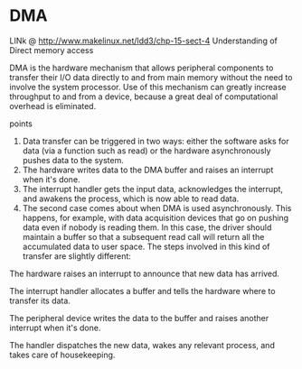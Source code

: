 # DMA
LINk @ http://www.makelinux.net/ldd3/chp-15-sect-4
Understanding of Direct memory access 

DMA is the hardware mechanism that allows peripheral components to transfer their I/O data directly to and from main memory without the need to involve the system processor. Use of this mechanism can greatly increase throughput to and from a device, because a great deal of computational overhead is eliminated.

points
 1. Data transfer can be triggered in two ways: either the software asks for data (via a function such as read) or the hardware asynchronously pushes data to the system.
 2. The hardware writes data to the DMA buffer and raises an interrupt when it's done.
 3. The interrupt handler gets the input data, acknowledges the interrupt, and awakens the process, which is now able to read data.
 4. The second case comes about when DMA is used asynchronously. This happens, for example, with data acquisition devices that go on pushing data even if nobody is reading them. In this case, the driver should maintain a buffer so that a subsequent read call will return all the accumulated data to user space. The steps involved in this kind of transfer are slightly different:

The hardware raises an interrupt to announce that new data has arrived.

The interrupt handler allocates a buffer and tells the hardware where to transfer its data.

The peripheral device writes the data to the buffer and raises another interrupt when it's done.

The handler dispatches the new data, wakes any relevant process, and takes care of housekeeping.




